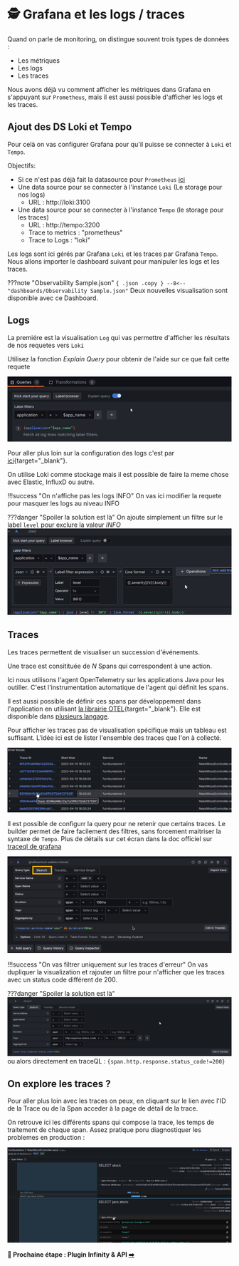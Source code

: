 # 🕵️ Grafana et les logs / traces

Quand on parle de monitoring, on distingue souvent trois types de données :

* Les métriques
* Les logs
* Les traces

Nous avons déjà vu comment afficher les métriques dans Grafana en s'appuyant sur `Prometheus`, mais il est aussi possible d'afficher les logs et les traces.

## Ajout des DS Loki et Tempo

Pour celà on vas configurer Grafana pour qu'il puisse se connecter à `Loki` et `Tempo`.

Objectifs:

* Si ce n'est pas déjà fait la datasource pour `Prometheus` [ici](README.md#prometheus)
* Une data source pour se connecter à l'instance `Loki` (Le storage pour nos logs)
    * URL : http://loki:3100
* Une data source pour se connecter à l'instance `Tempo` (le storage pour les traces)
    * URL : http://tempo:3200
    * Trace to metrics : "prometheus"
    * Trace to Logs : "loki"

Les logs sont ici gérés par Grafana `Loki` et les traces par Grafana `Tempo`. Nous allons importer le dashboard suivant pour manipuler les logs et les traces.

???note "Observability Sample.json"
    ``` { .json .copy }
        --8<-- "dashboards/Observability Sample.json"
    ```
Deux nouvelles visualisation sont disponible avec ce Dashboard.

## Logs

La premiére est la visualisation `Log` qui vas permettre d'afficher les résultats de nos requetes vers `Loki`

Utilisez la fonction *Explain Query* pour obtenir de l'aide sur ce que fait cette requete

![alt text](image-39.png)

Pour aller plus loin sur la configuration des logs c'est par [ici](https://grafana.com/docs/grafana/latest/panels-visualizations/visualizations/logs/){target="_blank"}.

On utilise Loki comme stockage mais il est possible de faire la meme chose avec Elastic, InfluxD ou autre.

!!!success "On n'affiche pas les logs INFO"
    On vas ici modifier la requete pour masquer les logs au niveau INFO

???danger "Spoiler la solution est là"
    On ajoute simplement un filtre sur le label `level` pour exclure la valeur *INFO*
    ![alt text](image-40.png)

## Traces

Les traces permettent de visualiser un succession d'événements.

Une trace est consitituée de *N* Spans qui correspondent à une action.

Ici nous utilisons l'agent OpenTelemetry sur les applications Java pour les outiller. C'est l'instrumentation automatique de l'agent qui définit les spans.

Il est aussi possible de définir ces spans par développement dans l'application en utilisant [la librairie OTEL](https://opentelemetry.io/docs/concepts/instrumentation/libraries/){target="_blank"}. Elle est disponible dans [plusieurs langage](https://opentelemetry.io/docs/languages/).

Pour afficher les traces pas de visualisation spécifique mais un tableau est suffisant. L'idée ici est de lister l'ensemble des traces que l'on à collecté.

![alt text](image-41.png)

Il est possible de configurr la query pour ne retenir que certains traces. Le builder permet de faire facilement des filtres, sans forcement maitriser la syntaxe de `Tempo`. Plus de détails sur cet écran dans la doc officiel sur [traceql de grafana](https://grafana.com/docs/grafana/next/datasources/tempo/query-editor/traceql-search/)

![alt text](tempo-ds-query-search-v11.png)

!!!success "On vas filtrer uniquement sur les traces d'erreur"
    On vas dupliquer la visualization et rajouter un filtre pour n'afficher que les traces avec un status code différent de 200.

???danger "Spoiler la solution est là"
    ![alt text](image-42.png)
    ou alors directement en traceQL : `{span.http.response.status_code!=200}`

## On explore les traces ?

Pour aller plus loin avec les traces on peux, en cliquant sur le lien avec l'ID de la Trace ou de la Span acceder à la page de détail de la trace.

On retrouve ici les différents spans qui compose la trace, les temps de traitement de chaque span. Assez pratique poru diagnostiquer les problemes en production :

![alt text](image-43.png)

**🛫 Prochaine étape : Plugin Infinity & API [➡️](../dashboard-plugin/README.md)**
